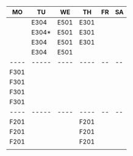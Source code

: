 |MO  |TU   |WE  |TH  |FR|SA|
|----|-----|----|----|--|--|
|    |E304 |E501|E301|  |  |
|    |E304*|E501|E301|  |  |
|    |E304 |E501|E301|  |  |
|    |E304 |E501|    |  |  |
|----|-----|----|----|--|--|
|F301|     |    |    |  |  |
|F301|     |    |    |  |  |
|F301|     |    |    |  |  |
|F301|     |    |    |  |  |
|----|-----|----|----|--|--|
|F201|     |    |F201|  |  |
|F201|     |    |F201|  |  |
|F201|     |    |F201|  |  |
|    |     |    |    |  |  |
